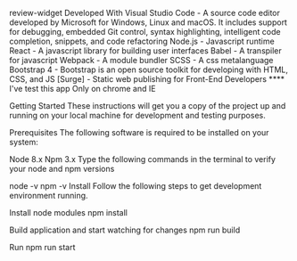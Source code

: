 
review-widget
Developed With
Visual Studio Code - A source code editor developed by Microsoft for Windows, Linux and macOS. It includes support for debugging, embedded Git control, syntax highlighting, intelligent code completion, snippets, and code refactoring
Node.js - Javascript runtime
React - A javascript library for building user interfaces
Babel - A transpiler for javascript
Webpack - A module bundler
SCSS - A css metalanguage
Bootstrap 4 - Bootstrap is an open source toolkit for developing with HTML, CSS, and JS
[Surge] - Static web publishing for Front-End Developers
**** I've test this app Only on chrome and IE

Getting Started
These instructions will get you a copy of the project up and running on your local machine for development and testing purposes.

Prerequisites
The following software is required to be installed on your system:

Node 8.x
Npm 3.x
Type the following commands in the terminal to verify your node and npm versions

node -v
npm -v
Install
Follow the following steps to get development environment running.

Install node modules
npm install

Build application and start watching for changes
npm run build

Run
npm run start

